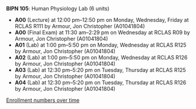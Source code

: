 **BIPN 105**: Human Physiology Lab (6 units)

- **A00** (Lecture) at 12:00 pm–12:50 pm on Monday, Wednesday, Friday at RCLAS R111 by Armour, Jon Christopher (A01041804)
- **A00** (Final Exam) at 11:30 am–2:29 pm on Wednesday at RCLAS R09 by Armour, Jon Christopher (A01041804)
- **A01** (Lab) at 1:00 pm–5:50 pm on Monday, Wednesday at RCLAS R125 by Armour, Jon Christopher (A01041804)
- **A02** (Lab) at 1:00 pm–5:50 pm on Monday, Wednesday at RCLAS R126 by Armour, Jon Christopher (A01041804)
- **A03** (Lab) at 12:30 pm–5:20 pm on Tuesday, Thursday at RCLAS R125 by Armour, Jon Christopher (A01041804)
- **A04** (Lab) at 12:30 pm–5:20 pm on Tuesday, Thursday at RCLAS R126 by Armour, Jon Christopher (A01041804)

[Enrollment numbers over time](./BIPN105.tsv)
